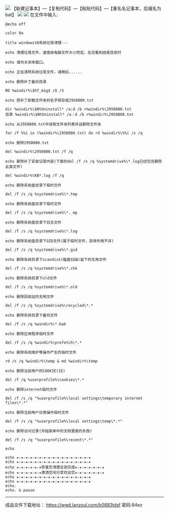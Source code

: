 ![](https://t.3344550.xyz/file/cdd7d851280725f96c9a8.jpg)
【新建记事本】—【复制代码】—【粘贴代码】—【重名名记事本，后缀名为bat】
![](https://t.3344550.xyz/file/322a5e83ae6c2510e475c.jpg)
![](http://xsvip.ezyro.com/wp-content/uploads/2024/02/a1105977-2ce3-94ed-1875-0f49ee3d9672.gif)
在文件中输入:

    @echo off
    
    color 0a
    
    title windows10系统垃圾清理---
    
    echo 清理垃圾文件，速度由电脑文件大小而定。在没看到结尾信息时
    
    echo 请勿关闭本窗口。
    
    echo 正在清除系统垃圾文件，请稍后......
    
    echo 删除补丁备份目录
    
    RD %windir%\$hf_mig$ /Q /S
    
    echo 把补丁卸载文件夹的名字保存成2950800.txt
    
    dir %windir%\$NtUninstall* /a:d /b >%windir%\2950800.txt
    目录 %windir%\$NtUninstall* /a：d /b >%windir%\2950800.txt
    
    echo 从2950800.txt中读取文件夹列表并且删除文件夹
    
    for /f %%i in (%windir%\2950800.txt) do rd %windir%\%%i /s /q
    
    echo 删除2950800.txt
    
    del %windir%\2950800.txt /f /q
    
    echo 删除补丁安装记录内容(下面的del /f /s /q %systemdrive%\*.log已经包含删除此类文件)
    
    del %windir%\KB*.log /f /q
    
    echo 删除系统盘目录下临时文件
    
    del /f /s /q %systemdrive%\*.tmp
    
    echo 删除系统盘目录下临时文件
    
    del /f /s /q %systemdrive%\*._mp
    
    echo 删除系统盘目录下日志文件
    
    del /f /s /q %systemdrive%\*.log
    
    echo 删除系统盘目录下GID文件(属于临时文件，具体作用不详)
    
    del /f /s /q %systemdrive%\*.gid
    
    echo 删除系统目录下scandisk(磁盘扫描)留下的无用文件
    
    del /f /s /q %systemdrive%\*.chk
    
    echo 删除系统目录下old文件
    
    del /f /s /q %systemdrive%\*.old
    
    echo 删除回收站的无用文件
    
    del /f /s /q %systemdrive%\recycled\*.*
    
    echo 删除系统目录下备份文件
    
    del /f /s /q %windir%\*.bak
    
    echo 删除应用程序临时文件
    
    del /f /s /q %windir%\prefetch\*.*
    
    echo 删除系统维护等操作产生的临时文件
    
    rd /s /q %windir%\temp & md %windir%\temp
    
    echo 删除当前用户的COOKIE(IE)
    
    del /f /q %userprofile%\cookies\*.*
    
    echo 删除internet临时文件
    
    del /f /s /q "%userprofile%\local settings\temporary internet files\*.*"
    
    echo 删除当前用户日常操作临时文件
    
    del /f /s /q "%userprofile%\local settings\temp\*.*"
    
    echo 删除访问记录(开始菜单中的文档里面的东西)
    
    del /f /s /q "%userprofile%\recent\*.*"
    
    echo
    
    echo ★☆★☆★☆★☆★☆★☆★☆★☆★☆★☆★☆★☆★☆★☆★☆★☆★
    echo ★☆★☆★☆★☆★☆★☆★☆★☆★☆★☆★☆★☆★☆★☆★☆★☆★
    echo ★☆★☆★☆★☆★☆★恭喜您清理全部完成★☆★☆★☆★☆★☆★☆★
    echo ★☆★☆★☆★☆★☆★潇洒空间分享欢迎您★☆★☆★☆★☆★☆★☆★
    echo ★☆★☆★☆★☆★☆★☆★☆★☆★☆★☆★☆★☆★☆★☆★☆★☆★
    echo ★☆★☆★☆★☆★☆★☆★☆★☆★☆★☆★☆★☆★☆★☆★☆★☆★
    echo.
    echo. & pause
	
  - - -
成品文件下载地址：
https://wwd.lanzoul.com/b0883tdsf 密码:84ez